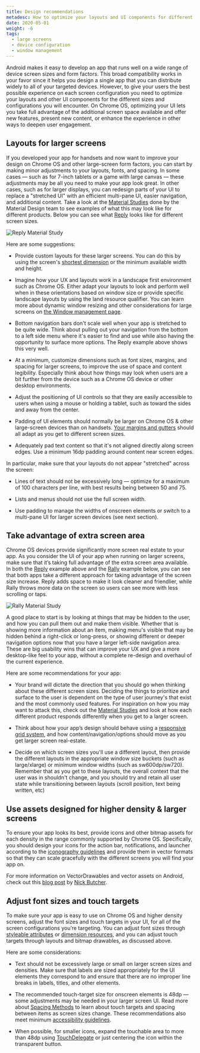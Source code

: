 ```yaml
---
title: Design recommendations
metadesc: How to optimize your layouts and UI components for different screens sizes and configurations.
date: 2020-05-01
weight: -6
tags:
  - large screens
  - device configuration
  - window management
---
```


Android makes it easy to develop an app that runs well on a wide range of device screen sizes and form factors. This broad compatibility works in your favor since it helps you design a single app that you can distribute widely to all of your targeted devices. However, to give your users the best possible experience on each screen configuration you need to optimize your layouts and other UI components for the different sizes and configurations you will encounter. On Chrome OS, optimizing your UI lets you take full advantage of the additional screen space available and offer new features, present new content, or enhance the experience in other ways to deepen user engagement.

## Layouts for larger screens

If you developed your app for handsets and now want to improve your design on Chrome OS and other large-screen form factors, you can start by making minor adjustments to your layouts, fonts, and spacing. In some cases — such as for 7-inch tablets or a game with large canvas — these adjustments may be all you need to make your app look great. In other cases, such as for larger displays, you can redesign parts of your UI to replace a "stretched UI" with an efficient multi-pane UI, easier navigation, and additional content. Take a look at the [Material Studies](https://material.io/design/material-studies/) done by the Material Design team to see examples of what this may look like for different products. Below you can see what [Reply](https://material.io/design/material-studies/reply.html) looks like for different screen sizes.

![Reply Material Study](/images/android/design/reply.png)

Here are some suggestions:

- Provide custom layouts for these larger screens. You can do this by using the screen's [shortest dimension](https://developer.android.com/guide/practices/screens_support#sizes) or the minimum available width and height.

- Imagine how your UX and layouts work in a landscape first environment such as Chrome OS. Either adapt your layouts to look and perform well when in these orientations based on window size or provide specific landscape layouts by using the land resource qualifier. You can learn more about dynamic window resizing and other considerations for large screens on [the Window management page](/{{locale.code}}/android/window-management).

- Bottom navigation bars don't scale well when your app is stretched to be quite wide. Think about pulling out your navigation from the bottom to a left
  side menu where it's easier to find and use while also having the opportunity to surface more options. The Reply example above shows this very well.

- At a minimum, customize dimensions such as font sizes, margins, and spacing for larger screens, to improve the use of space and content legibility. Especially think about how things may look when users are a bit
  further from the device such as a Chrome OS device or other desktop environments.

- Adjust the positioning of UI controls so that they are easily accessible to users when using a mouse or holding a tablet, such as toward the sides and away from the center.

- Padding of UI elements should normally be larger on Chrome OS & other large-screen devices than on handsets. [Your margins and gutters](https://material.io/design/layout/responsive-layout-grid.html#columns-gutters-margins) should all adapt as you get to different screen sizes.

- Adequately pad text content so that it's not aligned directly along screen edges. Use a minimum 16dp padding around content near screen edges.

In particular, make sure that your layouts do not appear "stretched" across the screen:

- Lines of text should not be excessively long — optimize for a maximum of 100 characters per line, with best results being between 50 and 75.

- Lists and menus should not use the full screen width.

- Use padding to manage the widths of onscreen elements or switch to a multi-pane UI for larger screen devices (see next section).

## Take advantage of extra screen area

Chrome OS devices provide significantly more screen real estate to your app. As you consider the UI of your app when running on larger screens, make sure that it’s taking full advantage of the extra screen area available. In both the [Reply](https://material.io/design/material-studies/reply.html) example above and the [Rally](https://material.io/design/material-studies/rally.html) example below, you can see that both apps take a different approach for taking advantage of the screen size increase. Reply adds space to make it look cleaner and friendlier, while Rally throws more data on the screen so users can see more with less scrolling or taps.

![Rally Material Study](/images/android/design/rally.png)

A good place to start is by looking at things that may be hidden to the user, and how you can pull them out and make them visible. Whether that is showing more information about an item, making menu's visible that may be hidden behind a right-click or long-press, or showing different or deeper navigation options now that you have a larger left-side navigation area. These are big usability wins that can improve your UX and give a more desktop-like feel to your app, without a complete re-design and overhaul of the current experience.

Here are some recommendations for your app:

- Your brand will dictate the direction that you should go when thinking about these different screen sizes. Deciding the things to prioritize and surface to the user is dependent on the type of user journey's that exist and the most commonly used features. For inspiration on how you may want to attack this, check out the [Material Studies](https://material.io/design/material-studies) and look at how each different product responds differently when you get to a larger screen.

- Think about how your app’s design should behave using a [responsive grid system](https://material.io/design/layout/responsive-layout-grid.html#), and how content/navigation/options should move as you get larger screen real-estate.

- Decide on which screen sizes you'll use a different layout, then provide the different layouts in the appropriate window size buckets (such as large/xlarge) or minimum window widths (such as sw600dp/sw720). Remember that as you get to these layouts, the overall context that the user was in shouldn't change, and you should try and retain all user state while transitioning between layouts (scroll position, text being written, etc)

## Use assets designed for higher density & larger screens

To ensure your app looks its best, provide icons and other bitmap assets for each density in the range commonly supported by Chrome OS. Specifically, you should design your icons for the action bar, notifications, and launcher according to the [iconography guidelines](https://material.io/design/iconography/#design-principles) and provide them in vector formats so that they can scale gracefully with the
different screens you will find your app on.

For more information on VectorDrawables and vector assets on Android, check out this
[blog post](https://medium.com/androiddevelopers/understanding-androids-vector-image-format-vectordrawable-ab09e41d5c68) by [Nick Butcher](https://twitter.com/crafty).

## Adjust font sizes and touch targets

To make sure your app is easy to use on Chrome OS and higher density screens, adjust the font sizes and touch targets in your UI, for all of the screen configurations you’re targeting. You can adjust font sizes through [styleable attributes](https://developer.android.com/guide/topics/ui/themes) or [dimension resources](https://developer.android.com/guide/topics/resources/more-resources#Dimension), and you can adjust touch targets through layouts and bitmap drawables, as discussed above.

Here are some considerations:

- Text should not be excessively large or small on larger screen sizes and densities. Make sure that labels are sized appropriately for the UI elements they correspond to and ensure that there are no improper line breaks in labels, titles, and other elements.

- The recommended touch-target size for onscreen elements is 48dp — some adjustments may be needed in your larger screen UI. Read more about [Spacing Methods](https://material.io/design/layout/spacing-methods.html#) to learn about touch targets and spacing between items as screen sizes change. These recommendations also meet minimum [accessibility guidelines](https://developer.android.com/guide/topics/ui/accessibility/apps).

- When possible, for smaller icons, expand the touchable area to more than 48dp using [TouchDelegate](https://developer.android.com/reference/android/view/TouchDelegate) or just centering the icon within the transparent button.
